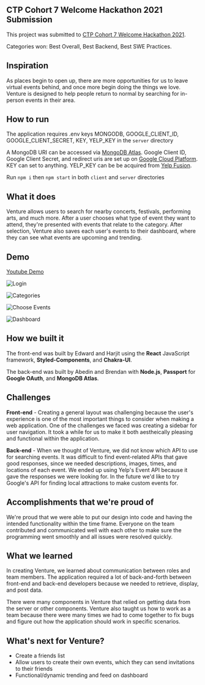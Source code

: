 ## CTP Cohort 7 Welcome Hackathon 2021 Submission

This project was submitted to [CTP Cohort 7 Welcome Hackathon 2021](https://devpost.com/software/venture-4pmz9x). 

Categories won: Best Overall, Best Backend, Best SWE Practices. 

## Inspiration

As places begin to open up, there are more opportunities for us to leave virtual events behind, and once more begin doing the things we love. Venture is designed to help people return to normal by searching for in-person events in their area.

## How to run

The application requires .env keys MONGODB, GOOGLE_CLIENT_ID, GOOGLE_CLIENT_SECRET, KEY, YELP_KEY in the `server` directory

A MongoDB URI can be accessed via [MongoDB Atlas](https://www.mongodb.com/).
Google Client ID, Google Client Secret, and redirect uris are set up on [Google Cloud Platform](https://console.cloud.google.com/apis/dashboard).
KEY can set to anything.
YELP_KEY can be be acquired from [Yelp Fusion](https://www.yelp.com/developers/documentation/v3/event).

Run `npm i` then `npm start` in both `client` and `server` directories

## What it does

Venture allows users to search for nearby concerts, festivals, performing arts, and much more. After a user chooses what type of event they want to attend, they're presented with events that relate to the category. After selection, Venture also saves each user's events to their dashboard, where they can see what events are upcoming and trending.

## Demo

[Youtube Demo](https://youtu.be/W6bsu0xSuIQ)

![Login](https://media.giphy.com/media/pWJtnoGgwJ2dkKLjWO/giphy.gif)

![Categories](https://media.giphy.com/media/zmlaFEm6T3HJ6PdiSg/giphy.gif)

![Choose Events](https://media.giphy.com/media/ER39yHkskav2tQyeHu/giphy.gif)

![Dashboard](https://media.giphy.com/media/hhsoJoJlHnAkUT9lSu/giphy.gif)

## How we built it

The front-end was built by Edward and Harjit using the **React** JavaScript framework, **Styled-Components**, and **Chakra-UI**.

The back-end was built by Abedin and Brendan with **Node.js**, **Passport** for **Google OAuth**, and **MongoDB Atlas**.

## Challenges

**Front-end** - Creating a general layout was challenging because the user's experience is one of the most important things to consider when making a web application. One of the challenges we faced was creating a sidebar for user navigation. It took a while for us to make it both aestheically pleasing and functional within the application.

**Back-end** -  When we thought of Venture, we did not know which API to use for searching events. It was difficult to find event-related APIs that gave good responses, since we needed descriptions, images, times, and locations of each event. We ended up using Yelp's Event API because it gave the responses we were looking for. In the future we'd like to try Google's API for finding local attractions to make custom events for.

## Accomplishments that we're proud of

We're proud that we were able to put our design into code and having the intended functionality within the time frame. Everyone on the team contributed and communicated well with each other to make sure the programming went smoothly and all issues were resolved quickly.

## What we learned
In creating Venture, we learned about communication between roles and team members. The application required a lot of back-and-forth between front-end and back-end developers because we needed to retrieve, display, and post data.  

There were many components in Venture that relied on getting data from the server or other components. Venture also taught us how to work as a team because there were many times we had to come together to fix bugs and figure out how the application should work in specific scenarios.  

## What's next for Venture?
* Create a friends list 
* Allow users to create their own events, which they can send invitations to their friends
* Functional/dynamic trending and feed on dashboard
